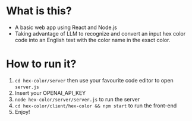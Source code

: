 # What is this?
- A basic web app using React and Node.js
- Taking advantage of LLM to recognize and convert an input hex color code into an English text with the color name in the exact color.

# How to run it?
1. `cd hex-color/server` then use your favourite code editor to open `server.js`
2. Insert your OPENAI_API_KEY
3. `node hex-color/server/server.js` to run the server
4. `cd hex-color/client/hex-color && npm start` to run the front-end
5. Enjoy!
